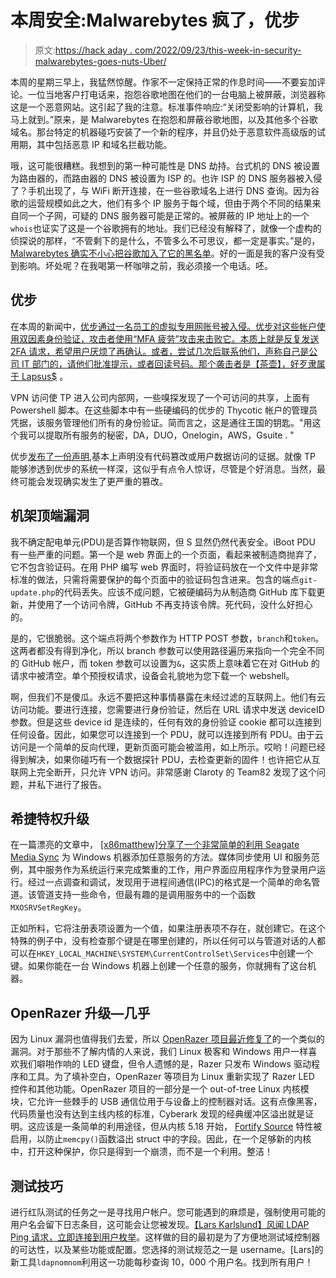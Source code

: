 # 本周安全:Malwarebytes 疯了，优步

> 原文:[https://hack aday . com/2022/09/23/this-week-in-security-malwarebytes-goes-nuts-Uber/](https://hackaday.com/2022/09/23/this-week-in-security-malwarebytes-goes-nuts-uber/)

本周的星期三早上，我猛然惊醒。作家不一定保持正常的作息时间——不要妄加评论。一位当地客户打电话来，抱怨谷歌地图在他们的一台电脑上被屏蔽，浏览器称这是一个恶意网站。这引起了我的注意。标准事件响应:“关闭受影响的计算机，我马上就到。”原来，是 Malwarebytes 在抱怨和屏蔽谷歌地图，以及其他多个谷歌域名。那台特定的机器碰巧安装了一个新的程序，并且仍处于恶意软件高级版的试用期，其中包括恶意 IP 和域名拦截功能。

哦，这可能很糟糕。我想到的第一种可能性是 DNS 劫持。台式机的 DNS 被设置为路由器的，而路由器的 DNS 被设置为 ISP 的。也许 ISP 的 DNS 服务器被入侵了？手机出现了，与 WiFi 断开连接，在一些谷歌域名上进行 DNS 查询。因为谷歌的运营规模如此之大，他们有多个 IP 服务于每个域，但由于两个不同的结果来自同一个子网，可疑的 DNS 服务器可能是正常的。被屏蔽的 IP 地址上的一个`whois`也证实了这是一个谷歌拥有的地址。我们已经没有解释了，就像一个虚构的侦探说的那样，“不管剩下的是什么，不管多么不可思议，都一定是事实。”是的， [Malwarebytes 确实不小心把谷歌加入了它的黑名单](https://www.theregister.com/2022/09/21/malwarebytes_blocks_google_domains/)。好的一面是我的客户没有受到影响。坏处呢？在我喝第一杯咖啡之前，我必须接一个电话。呸。

## 优步

在本周的新闻中，[优步通过一名员工的虚拟专用网账号被入侵。优步对这些帐户使用双因素身份验证，攻击者使用“MFA 疲劳”攻击来击败它。本质上就是反复发送 2FA 请求，希望用户厌烦了再确认。或者，尝试几次后联系他们，声称自己是公司 IT 部门的，请他们批准提示，或者回读号码。](https://www.bleepingcomputer.com/news/security/uber-hacked-internal-systems-breached-and-vulnerability-reports-stolen/)[那个袭击者是【茶壶】，好歹隶属于 Lapsus$](https://blog.gitguardian.com/uber-breach-2022/) 。

VPN 访问使 TP 进入公司内部网，一些嗅探发现了一个可访问的共享，上面有 Powershell 脚本。在这些脚本中有一些硬编码的优步的 Thycotic 帐户的管理员凭据，该服务管理他们所有的身份验证。简而言之，这是通往王国的钥匙。"用这个我可以提取所有服务的秘密，DA，DUO，Onelogin，AWS，Gsuite . "

优步[发布了一份声明](https://www.uber.com/newsroom/security-update/),基本上声明没有代码篡改或用户数据访问的证据。就像 TP 能够渗透到优步的系统一样深，这似乎有点令人惊讶，尽管是个好消息。当然，最终可能会发现确实发生了更严重的篡改。

## 机架顶端漏洞

我不确定配电单元(PDU)是否算作物联网，但 S 显然仍然代表安全。iBoot PDU 有一些严重的问题。第一个是 web 界面上的一个页面，看起来被制造商抛弃了，它不包含验证码。在用 PHP 编写 web 界面时，将验证码放在一个文件中是非常标准的做法，只需将需要保护的每个页面中的验证码包含进来。包含的端点`git-update.php`的代码丢失。应该不成问题，它被硬编码为从制造商 GitHub 库下载更新，并使用了一个访问令牌，GitHub 不再支持该令牌。死代码，没什么好担心的。

是的，它很脆弱。这个端点将两个参数作为 HTTP POST 参数，`branch`和`token`。这两者都没有得到净化，所以 branch 参数可以使用路径遍历来指向一个完全不同的 GitHub 帐户，而 token 参数可以设置为`&`，这实质上意味着它在对 GitHub 的请求中被清空。单个预授权请求，设备会礼貌地为您下载一个 webshell。

啊，但我们不是傻瓜。永远不要把这种事情暴露在未经过滤的互联网上。他们有云访问功能。要进行连接，您需要进行身份验证，然后在 URL 请求中发送 deviceID 参数。但是这些 device id 是连续的，任何有效的身份验证 cookie 都可以连接到任何设备。因此，如果您可以连接到一个 PDU，就可以连接到所有 PDU。由于云访问是一个简单的反向代理，更新页面可能会被滥用，如上所示。哎哟！问题已经得到解决，如果你碰巧有一个数据探针 PDU，去检查更新的固件！也许把它从互联网上完全断开，只允许 VPN 访问。非常感谢 Claroty 的 Team82 发现了这个问题，并私下进行了报告。

## 希捷特权升级

在一篇漂亮的文章中， [[x86matthew]分享了一个非常简单的利用 Seagate Media Sync](https://www.x86matthew.com/view_post?id=windows_seagate_lpe) 为 Windows 机器添加任意服务的方法。媒体同步使用 UI 和服务范例，其中服务作为系统运行来完成繁重的工作，用户界面应用程序作为登录用户运行。经过一点调查和调试，发现用于进程间通信(IPC)的格式是一个简单的命名管道。该管道支持一些命令，但最有趣的是调用服务中的一个函数`MXOSRVSetRegKey`。

正如所料，它将注册表项设置为一个值，如果注册表项不存在，就创建它。在这个特殊的例子中，没有检查那个键是在哪里创建的，所以任何可以与管道对话的人都可以在`HKEY_LOCAL_MACHINE\SYSTEM\CurrentControlSet\Services`中创建一个键。如果你能在一台 Windows 机器上创建一个任意的服务，你就拥有了这台机器。

## OpenRazer 升级—几乎

因为 Linux 漏洞也值得我们去爱，所以 [OpenRazer 项目最近修复了](https://www.cyberark.com/resources/threat-research-blog/colorful-vulnerabilities)的一个类似的漏洞。对于那些不了解内情的人来说，我们 Linux 极客和 Windows 用户一样喜欢我们噼啪作响的 LED 键盘，但令人遗憾的是，Razer 只发布 Windows 驱动程序和工具。为了填补空白，OpenRazer 等项目为 Linux 重新实现了 Razer LED 控件和其他功能。OpenRazer 项目的一部分是一个 out-of-tree Linux 内核模块，它允许一些棘手的 USB 通信位用于与设备上的控制器对话。这有点像黑客，代码质量也没有达到主线内核的标准，Cyberark 发现的经典缓冲区溢出就是证明。这应该是一条简单的利用途径，但从内核 5.18 开始， [Fortify Source](https://www.redhat.com/en/blog/enhance-application-security-fortifysource) 特性被启用，以防止`memcpy()`函数溢出 struct 中的字段。因此，在一个足够新的内核中，打开这种保护，你只是得到一个崩溃，而不是一个利用。整洁！

## 测试技巧

进行红队测试的任务之一是寻找用户帐户。您可能遇到的麻烦是，强制使用可能的用户名会留下日志条目，这可能会让您被发现。[【Lars Karlslund】风闻 LDAP Ping 请求，立即连接到用户枚举](https://www.reddit.com/r/netsec/comments/xhpyjs/ldapnomnom_anonymously_bruteforce_active/)。这样做的目的最初是为了方便地测试域控制器的可达性，以及某些功能或配置。您选择的测试规范之一是 username。[Lars]的新工具`ldapnomnom`利用这一功能每秒查询 10，000 个用户名。找到所有用户！